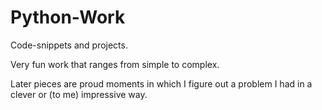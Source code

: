 # Python-Work
Code-snippets and projects.

Very fun work that ranges from simple to complex.

Later pieces are proud moments in which I figure out a problem I had in a clever or (to me) impressive way. 
